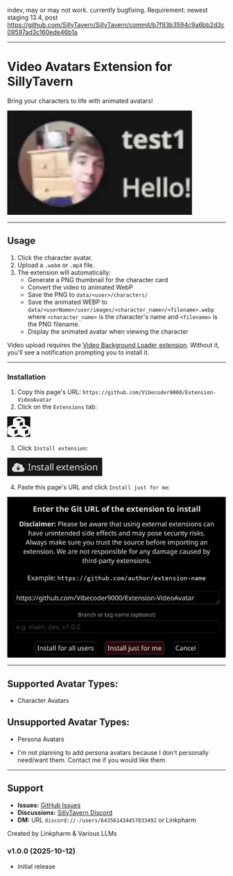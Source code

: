 indev, may or may not work. currently bugfixing. Requirement: newest staging 13.4, post https://github.com/SillyTavern/SillyTavern/commit/b7f93b3594c9a6bb2d3c09597ad3c160ede46b1a

---

# Video Avatars Extension for SillyTavern

Bring your characters to life with animated avatars!

![GIF](README/GIF.gif)

---

## Usage

1. Click the character avatar.
2. Upload a `.webm` or `.mp4` file.
3. The extension will automatically:
   - Generate a PNG thumbnail for the character card
   - Convert the video to animated WebP
   - Save the PNG to `data/<user>/characters/`
   - Save the animated WEBP to `data/<userName>/user/images/<character_name>/<filename>.webp` where `<character_name>` is the character's name and `<filename>` is the PNG filename.
   - Display the animated avatar when viewing the character

Video upload requires the [Video Background Loader extension](https://github.com/SillyTavern/Extension-VideoBackgroundLoader). Without it, you'll see a notification prompting you to install it.

---

### Installation

1. Copy this page's URL: `https://github.com/Vibecoder9000/Extension-VideoAvatar`
2. Click on the `Extensions` tab:

![Step 2](README/Step2.png)

3. Click `Install extension`:

![Step 3](README/Step3.png)

4. Paste this page's URL and click `Install just for me`:

![Step 4](README/Step4.png)

---

## Supported Avatar Types:

 - Character Avatars

## Unsupported Avatar Types:

 - Persona Avatars

 - I'm not planning to add persona avatars because I don't personally need/want them. Contact me if you would like them.

---

## Support

- **Issues:** [GitHub Issues](https://github.com/Vibecoder9000/Extension-VideoAvatar/issues)
- **Discussions:** [SillyTavern Discord](https://discord.gg/sillytavern)
- **DM:** URL `discord://-/users/643561434457833492` or Linkpharm

Created by Linkpharm & Various LLMs

### v1.0.0 (2025-10-12)
- Initial release
